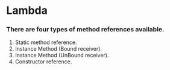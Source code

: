 # Lambda
### There are four types of method references available.

1.  Static method reference.
2.  Instance Method (Bound receiver).
3.  Instance Method (UnBound receiver).
4.  Constructor reference.
<!--stackedit_data:
eyJoaXN0b3J5IjpbLTUyMzYyMjE2NV19
-->